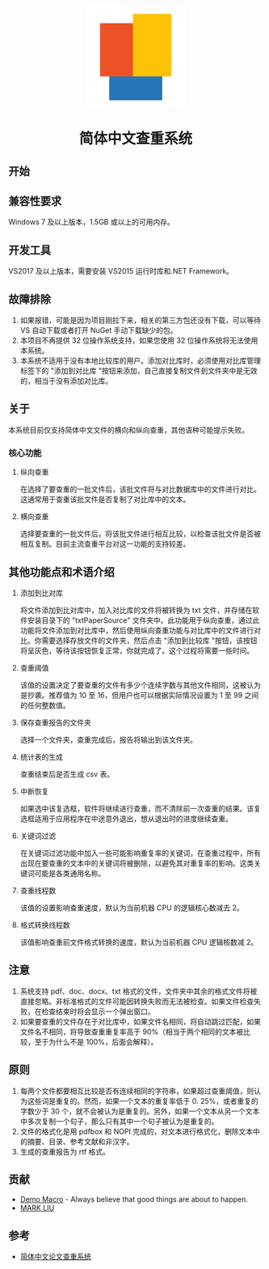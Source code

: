 ﻿<p align="center">
<img src="./resources/paper_checking_system.png" width="200" height="200" alt="简体中文查重系统" align=center />
</p>

<h1 align="center">简体中文查重系统</h1>

## 开始

## 兼容性要求

Windows 7 及以上版本，1.5GB 或以上的可用内存。

## 开发工具

VS2017 及以上版本，需要安装 VS2015 运行时库和.NET Framework。

## 故障排除

1. 如果报错，可能是因为项目刚拉下来，相关的第三方包还没有下载，可以等待 VS 自动下载或者打开 NuGet 手动下载缺少的包。
2. 本项目不再提供 32 位操作系统支持，如果您使用 32 位操作系统将无法使用本系统。
3. 本系统不适用于没有本地比较库的用户。添加对比库时，必须使用对比库管理标签下的 "添加到对比库 "按钮来添加，自己直接复制文件到文件夹中是无效的，相当于没有添加对比库。

## 关于

本系统目前仅支持简体中文文件的横向和纵向查重，其他语种可能提示失败。

### 核心功能

1. 纵向查重

   在选择了要查重的一批文件后，该批文件将与对比数据库中的文件进行对比。这通常用于查重该批文件是否复制了对比库中的文本。

2. 横向查重

   选择要查重的一批文件后，将该批文件进行相互比较，以检查该批文件是否被相互复制。目前主流查重平台对这一功能的支持较差。

## 其他功能点和术语介绍

1. 添加到比对库

   将文件添加到比对库中，加入对比库的文件将被转换为 txt 文件，并存储在软件安装目录下的 "txtPaperSource" 文件夹中。此功能用于纵向查重，通过此功能将文件添加到对比库中，然后使用纵向查重功能与对比库中的文件进行对比。你需要选择存放文件的文件夹，然后点击 "添加到比较库 "按钮，该按钮将呈灰色，等待该按钮恢复正常，你就完成了。这个过程将需要一些时间。

2. 查重阈值

   该值的设置决定了要查重的文件有多少个连续字数与其他文件相同，这被认为是抄袭。推荐值为 10 至 16，但用户也可以根据实际情况设置为 1 至 99 之间的任何整数值。

3. 保存查重报告的文件夹

   选择一个文件夹，查重完成后，报告将输出到该文件夹。

4. 统计表的生成

   查重结束后是否生成 csv 表。

5. 中断恢复

   如果选中该复选框，软件将继续进行查重，而不清除前一次查重的结果。该复选框适用于应用程序在中途意外退出，想从退出时的进度继续查重。

6. 关键词过滤

   在关键词过滤功能中加入一些可能影响重复率的关键词，在查重过程中，所有出现在要查重的文本中的关键词将被删除，以避免其对重复率的影响。这类关键词可能是各类通用名称。

7. 查重线程数

   该值的设置影响查重速度，默认为当前机器 CPU 的逻辑核心数减去 2。

8. 格式转换线程数

   该值影响查重前文件格式转换的速度，默认为当前机器 CPU 逻辑核数减 2。

## 注意

1. 系统支持 pdf、doc、docx、txt 格式的文件，文件夹中其余的格式文件将被直接忽略。非标准格式的文件可能因转换失败而无法被检查。如果文件检查失败，在检查结束时将会显示一个弹出窗口。
2. 如果要查重的文件存在于对比库中，如果文件名相同，将自动跳过匹配，如果文件名不相同，将导致查重重复率高于 90%（相当于两个相同的文本被比较，至于为什么不是 100%，后面会解释）。

## 原则

1. 每两个文件都要相互比较是否有连续相同的字符串，如果超过查重阈值，则认为这些词是重复的。然而，如果一个文本的重复率低于 0. 25%，或者重复的字数少于 30 个，就不会被认为是重复的。另外，如果一个文本从另一个文本中多次复制一个句子，那么只有其中一个句子被认为是重复的。
2. 文件的格式化是用 pdfbox 和 NOPI 完成的，对文本进行格式化，删除文本中的摘要、目录、参考文献和非汉字。
3. 生成的查重报告为 rtf 格式。

## 贡献

- [Demo Macro](https://github.com/DemoMacro) - Always believe that good things are about to happen.
- [MARK LIU](https://github.com/tianlian0)

## 参考

- [简体中文论文查重系统](https://github.com/tianlian0/paper_checking_system)
